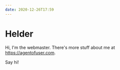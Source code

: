 ```yaml
---
date: 2020-12-26T17:59
---
```


# Helder

Hi, I'm the webmaster. There's more stuff about me at https://agentofuser.com.

Say hi!
